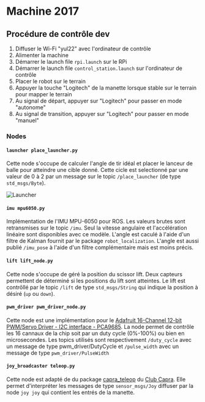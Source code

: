 # Machine 2017

## Procédure de contrôle dev
1. Diffuser le Wi-Fi "yul22" avec l'ordinateur de contrôle
2. Alimenter la machine
3. Démarrer le launch file `rpi.launch` sur le RPi
4. Démarrer le launch file `control_station.launch` sur l'ordinateur de contrôle
5. Placer le robot sur le terrain
6. Appuyer la touche "Logitech" de la manette lorsque stable sur le terrain pour mapper le terrain
7. Au signal de départ, appuyer sur "Logitech" pour passer en mode "autonome"
8. Au signal de transition, appuyer sur "Logitech" pour passer en mode "manuel"


### Nodes
#### `launcher place_launcher.py`
Cette node s'occupe de calculer l'angle de tir idéal et placer le lanceur de balle pour atteindre une cible donné. Cette cicle est selectionné par une valeur de 0 à 2 par un message sur le topic `/place_launcher` (de type `std_msgs/Byte`).

![Launcher](http://i.imgur.com/UH0FM1g.png)

#### `imu mpu6050.py`
Implémentation de l'IMU MPU-6050 pour ROS. Les valeurs brutes sont retransmises sur le topic `/imu`. Seul la vitesse angulaire et l'accélération linéaire sont disponibles avec ce modèle. L'angle est caculé à l'aide d'un filtre de Kalman fournit par le package `robot_localization`. L'angle est aussi publié `/imu_pose` à l'aide d'un filtre complémentaire mais est moins précis.

#### `lift lift_node.py`
Cette node s'occupe de géré la position du scissor lift. Deux capteurs permettent de déterminé si les positions du lift sont atteintes. Le lift est contrôllé par le topic `/lift` de type `std_msgs/String` qui indique la position à désiré (`up` ou `down`).

#### `pwm_driver pwm_driver_node.py`
Cette node est une implémentation pour le [Adafruit 16-Channel 12-bit PWM/Servo Driver - I2C interface - PCA9685](https://www.adafruit.com/product/815). La node permet de contrôle les 16 cannaux de la chip soit par un duty cycle (0%-100%) ou bien en microsecondes. Les topics utilisés sont respectivement `/duty_cycle` avec un message de type pwm_driver/DutyCycle et `/pulse_width` avec un message de type `pwm_driver/PulseWidth`

#### `joy_broadcaster teleop.py`
Cette node est adapté de du package [capra_teleop](https://github.com/clubcapra/Ibex/tree/master/src/capra_teleop) du [Club Capra](http://www.clubcapra.com/). Elle permet d'interpréter les messages de type `sensor_msgs/Joy` diffuser par la node `joy joy` qui contient les entrés de la manette.
